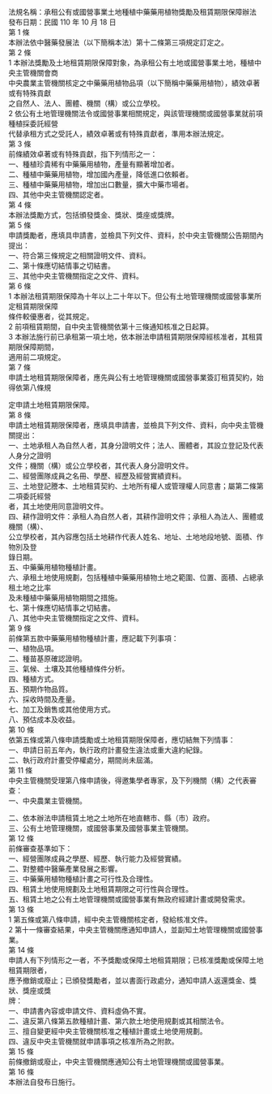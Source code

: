 法規名稱：承租公有或國營事業土地種植中藥藥用植物獎勵及租賃期限保障辦法  
發布日期：民國 110 年 10 月 18 日  
第 1 條  
本辦法依中醫藥發展法（以下簡稱本法）第十二條第三項規定訂定之。  
第 2 條  
1 本辦法獎勵及土地租賃期限保障對象，為承租公有土地或國營事業土地，種植中央主管機關會商  
中央農業主管機關核定之中藥藥用植物品項（以下簡稱中藥藥用植物），績效卓著或有特殊貢獻  
之自然人、法人、團體、機關（構）或公立學校。  
2 依公有土地管理機關法令或國營事業相關規定，與該管理機關或國營事業就前項種植採委託經營  
代替承租方式之受託人，績效卓著或有特殊貢獻者，準用本辦法規定。  
第 3 條  
前條績效卓著或有特殊貢獻，指下列情形之一：  
一、種植珍貴稀有中藥藥用植物，產量有顯著增加者。  
二、種植中藥藥用植物，增加國內產量，降低進口依賴者。  
三、種植中藥藥用植物，增加出口數量，擴大中藥市場者。  
四、其他中央主管機關認定者。  
第 4 條  
本辦法獎勵方式，包括頒發獎金、獎狀、獎座或獎牌。  
第 5 條  
申請獎勵者，應填具申請書，並檢具下列文件、資料，於中央主管機關公告期間內提出：  
一、符合第三條規定之相關證明文件、資料。  
二、第十條應切結情事之切結書。  
三、其他中央主管機關指定之文件、資料。  
第 6 條  
1 本辦法租賃期限保障為十年以上二十年以下。但公有土地管理機關或國營事業所定租賃期限保障  
條件較優惠者，從其規定。  
2 前項租賃期間，自中央主管機關依第十三條通知核准之日起算。  
3 本辦法施行前已承租第一項土地，依本辦法申請租賃期限保障經核准者，其租賃期限保障期間，  
適用前二項規定。  
第 7 條  
申請土地租賃期限保障者，應先與公有土地管理機關或國營事業簽訂租賃契約，始得依第八條規  


定申請土地租賃期限保障。  
第 8 條  
申請土地租賃期限保障者，應填具申請書，並檢具下列文件、資料，向中央主管機關提出：  
一、土地承租人為自然人者，其身分證明文件；法人、團體者，其設立登記及代表人身分之證明  
文件；機關（構）或公立學校者，其代表人身分證明文件。  
二、經營團隊成員之名冊、學歷、經歷及經營實績資料。  
三、土地登記謄本、土地租賃契約、土地所有權人或管理權人同意書；屬第二條第二項委託經營  
者，其土地使用同意證明文件。  
四、耕作證明文件：承租人為自然人者，其耕作證明文件；承租人為法人、團體或機關（構）、  
公立學校者，其內容應包括土地耕作代表人姓名、地址、土地地段地號、面積、作物別及登  
錄日期。  
五、中藥藥用植物種植計畫。  
六、承租土地使用規劃，包括種植中藥藥用植物土地之範圍、位置、面積、占總承租土地之比率  
及未種植中藥藥用植物期間之措施。  
七、第十條應切結情事之切結書。  
八、其他中央主管機關指定之文件、資料。  
第 9 條  
前條第五款中藥藥用植物種植計畫，應記載下列事項：  
一、植物品項。  
二、種苗基原確認證明。  
三、氣候、土壤及其他種植條件分析。  
四、種植方式。  
五、預期作物品質。  
六、採收時間及產量。  
七、加工及銷售或其他使用方式。  
八、預估成本及收益。  
第 10 條  
依第五條或第八條申請獎勵或土地租賃期限保障者，應切結無下列情事：  
一、申請日前五年內，執行政府計畫發生違法或重大違約紀錄。  
二、執行政府計畫受停權處分，期間尚未屆滿。  
第 11 條  
中央主管機關受理第八條申請後，得邀集學者專家，及下列機關（構）之代表審查：  
一、中央農業主管機關。  


二、依本辦法申請租賃土地之土地所在地直轄市、縣（市）政府。  
三、公有土地管理機關，或國營事業及國營事業主管機關。  
第 12 條  
前條審查基準如下：  
一、經營團隊成員之學歷、經歷、執行能力及經營實績。  
二、對整體中醫藥產業發展之影響。  
三、中藥藥用植物種植計畫之可行性及合理性。  
四、租賃土地使用規劃及土地租賃期限之可行性與合理性。  
五、租賃土地之公有土地管理機關或國營事業有無政府經建計畫或開發需求。  
第 13 條  
1 第五條或第八條申請，經中央主管機關核定者，發給核准文件。  
2 第十一條審查結果，中央主管機關應通知申請人，並副知土地管理機關或國營事業。  
第 14 條  
申請人有下列情形之一者，不予獎勵或保障土地租賃期限；已核准獎勵或保障土地租賃期限者，  
應予撤銷或廢止；已頒發獎勵者，並以書面行政處分，通知申請人返還獎金、獎狀、獎座或獎  
牌：  
一、申請書內容或申請文件、資料虛偽不實。  
二、違反第八條第五款種植計畫、第六款土地使用規劃或其相關法令。  
三、擅自變更經中央主管機關核准之種植計畫或土地使用規劃。  
四、違反中央主管機關就申請事項之核准所為之附款。  
第 15 條  
前條撤銷或廢止，中央主管機關應通知公有土地管理機關或國營事業。  
第 16 條  
本辦法自發布日施行。  


